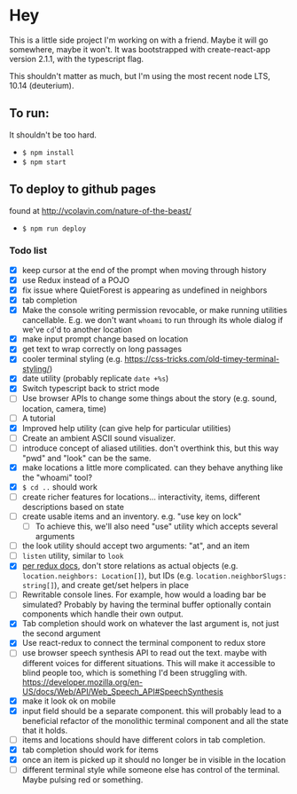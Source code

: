 # Hey

This is a little side project I'm working on with a friend. Maybe it will go somewhere, maybe it won't. It was bootstrapped with create-react-app version 2.1.1, with the typescript flag.

This shouldn't matter as much, but I'm using the most recent node LTS, 10.14 (deuterium).

## To run:

It shouldn't be too hard.

-   `$ npm install`
-   `$ npm start`

## To deploy to github pages

found at http://vcolavin.com/nature-of-the-beast/

-   `$ npm run deploy`

### Todo list

-   [x] keep cursor at the end of the prompt when moving through history
-   [x] use Redux instead of a POJO
-   [x] fix issue where QuietForest is appearing as undefined in neighbors
-   [x] tab completion
-   [x] Make the console writing permission revocable, or make running utilities cancellable. E.g. we don't want `whoami` to run through its whole dialog if we've `cd`'d to another location
-   [x] make input prompt change based on location
-   [x] get text to wrap correctly on long passages
-   [x] cooler terminal styling (e.g. https://css-tricks.com/old-timey-terminal-styling/)
-   [x] date utility (probably replicate `date +%s`)
-   [x] Switch typescript back to strict mode
-   [ ] Use browser APIs to change some things about the story (e.g. sound, location, camera, time)
-   [ ] A tutorial
-   [x] Improved help utility (can give help for particular utilities)
-   [ ] Create an ambient ASCII sound visualizer.
-   [ ] introduce concept of aliased utilities. don't overthink this, but this way "pwd" and "look" can be the same.
-   [x] make locations a little more complicated. can they behave anything like the "whoami" tool?
-   [x] `$ cd ..` should work
-   [ ] create richer features for locations... interactivity, items, different descriptions based on state
-   [ ] create usable items and an inventory. e.g. "use key on lock"
    -   [ ] To achieve this, we'll also need "use" utility which accepts several arguments
-   [ ] the look utility should accept two arguments: "at", and an item
-   [ ] `listen` utility, similar to `look`
-   [x] [per redux docs](https://redux.js.org/basics/reducers#note-on-relationships), don't store relations as actual objects (e.g. `location.neighbors: Location[]`), but IDs (e.g. `location.neighborSlugs: string[]`), and create get/set helpers in place
-   [ ] Rewritable console lines. For example, how would a loading bar be simulated? Probably by having the terminal buffer optionally contain components which handle their own output.
-   [x] Tab completion should work on whatever the last argument is, not just the second argument
-   [x] Use react-redux to connect the terminal component to redux store
-   [ ] use browser speech synthesis API to read out the text. maybe with different voices for different situations. This will make it accessible to blind people too, which is something I'd been struggling with. https://developer.mozilla.org/en-US/docs/Web/API/Web_Speech_API#SpeechSynthesis
-   [x] make it look ok on mobile
-   [x] input field should be a separate component. this will probably lead to a beneficial refactor of the monolithic terminal component and all the state that it holds.
-   [ ] items and locations should have different colors in tab completion.
-   [x] tab completion should work for items
-   [x] once an item is picked up it should no longer be in visible in the location
-   [ ] different terminal style while someone else has control of the terminal. Maybe pulsing red or something.
